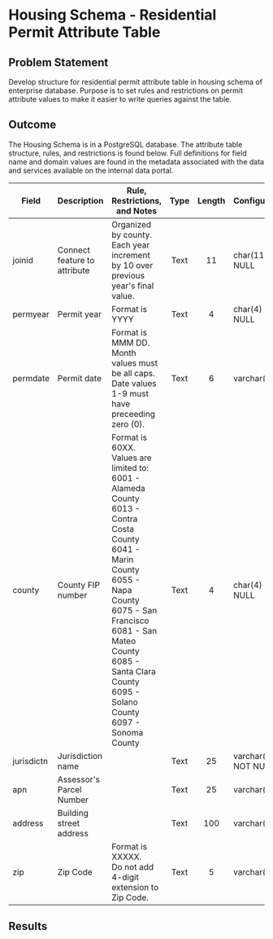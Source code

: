 # Housing Schema - Residential Permit Attribute Table

## Problem Statement
Develop structure for residential permit attribute table in housing schema of enterprise database. Purpose is to set rules and restrictions on permit attribute values to make it easier to write queries against the table.

## Outcome
The Housing Schema is in a PostgreSQL database. The attribute table structure, rules, and restrictions is found below. Full definitions for field name and domain values are found in the metadata associated with the data and services available on the internal data portal.

Field | Description | Rule, Restrictions, and Notes | Type | Length | Configuration | Default Value 
--- | --- | --- | :---: | :---: | --- | :---:
joinid | Connect feature to attribute | Organized by county. Each year increment by 10 over previous year's final value. | Text | 11 | char(11) NOT NULL | 
permyear | Permit year | Format is YYYY | Text | 4 | char(4) NOT NULL | 
permdate | Permit date | Format is MMM DD. <br/> Month values must be all caps. Date values 1-9 must have preceeding zero (0). | Text | 6 | varchar(6) |  
county | County FIP number | Format is 60XX. <br/> Values are limited to: <br/> 6001 - Alameda County <br/> 6013 - Contra Costa County <br/> 6041 - Marin County <br/> 6055 - Napa County <br/> 6075 - San Francisco <br/> 6081 - San Mateo County <br/> 6085 - Santa Clara County <br/> 6095 - Solano County <br/> 6097 - Sonoma County | Text | 4 | char(4) NOT NULL |
jurisdictn | Jurisdiction name | | Text | 25 | varchar(25) NOT NULL |
apn | Assessor's Parcel Number | | Text | 25 | varchar(25) |
address | Building street address | | Text | 100 | varchar(100) | 
zip | Zip Code | Format is XXXXX. <br/> Do not add 4-digit extension to Zip Code. | Text | 5 | varchar(5) | 

## Results
